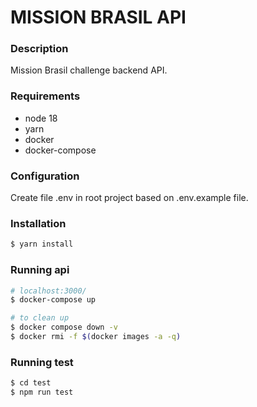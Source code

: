 # <b>MISSION BRASIL API</b>

### Description
Mission Brasil challenge backend API.

### Requirements
- node 18
- yarn
- docker
- docker-compose

### Configuration
Create file .env in root project based on .env.example file.

### Installation
```bash
$ yarn install
```

### Running api
```bash
# localhost:3000/
$ docker-compose up

# to clean up
$ docker compose down -v
$ docker rmi -f $(docker images -a -q)
```

### Running test
```bash
$ cd test
$ npm run test
```
